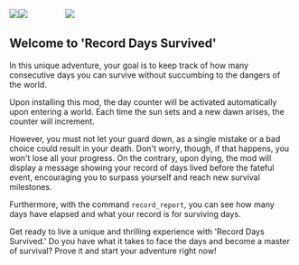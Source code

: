 ![](https://img.shields.io/badge/Fabric-1.19.4-green?style=for-the-badge)![](https://img.shields.io/badge/-1.20.1-green?style=for-the-badge)                 ![](https://img.shields.io/badge/Forge-No-orange?style=for-the-badge)
## **Welcome to 'Record Days Survived'**
In this unique adventure, your goal is to keep track of how many consecutive days you can survive without succumbing to the dangers of the world.

Upon installing this mod, the day counter will be activated automatically upon entering a world. Each time the sun sets and a new dawn arises, the counter will increment.

However, you must not let your guard down, as a single mistake or a bad choice could result in your death. Don't worry, though, if that happens, you won't lose all your progress. On the contrary, upon dying, the mod will display a message showing your record of days lived before the fateful event, encouraging you to surpass yourself and reach new survival milestones.

Furthermore, with the command `record_report`, you can see how many days have elapsed and what your record is for surviving days.

Get ready to live a unique and thrilling experience with 'Record Days Survived.' Do you have what it takes to face the days and become a master of survival? Prove it and start your adventure right now!